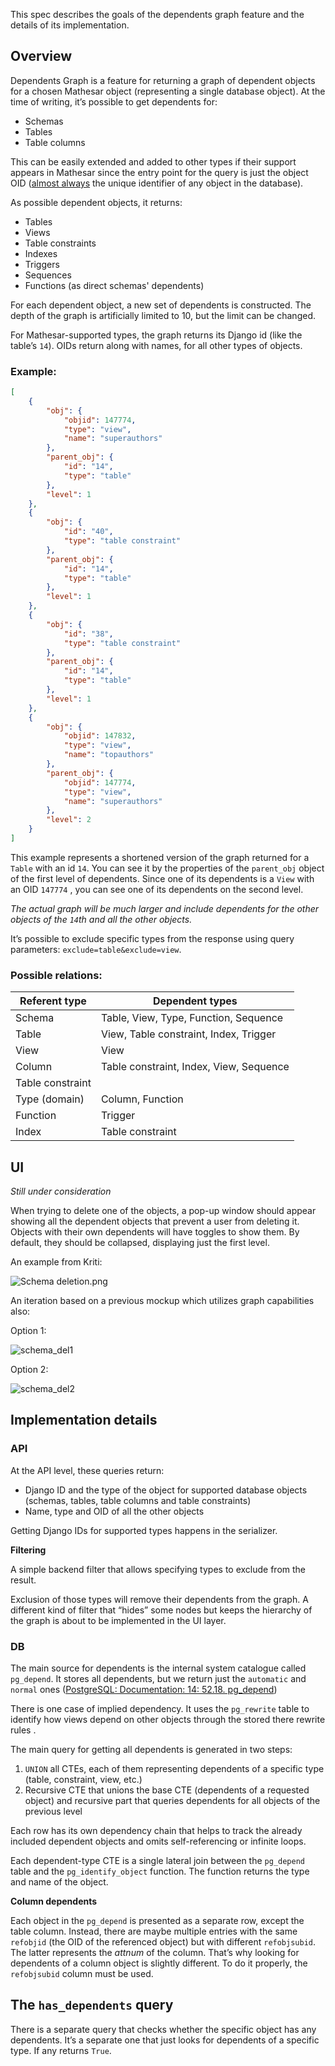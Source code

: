 This spec describes the goals of the dependents graph feature and the details of its implementation.

## Overview
Dependents Graph is a feature for returning a graph of dependent objects for a chosen Mathesar object (representing a single database object). At the time of writing, it’s possible to get dependents for:

- Schemas
- Tables
- Table columns

This can be easily extended and added to other types if their support appears in Mathesar since the entry point for the query is just the object OID ([almost always](https://www.postgresql.org/docs/current/datatype-oid.html) the unique identifier of any object in the database).

As possible dependent objects, it returns:

- Tables
- Views
- Table constraints
- Indexes
- Triggers
- Sequences
- Functions (as direct schemas' dependents)

For each dependent object, a new set of dependents is constructed. The depth of the graph is artificially limited to 10, but the limit can be changed.

For Mathesar-supported types, the graph returns its Django id (like the table’s `14`). OIDs return along with names, for all other types of objects. 

### Example:

```json
[
    {
        "obj": {
            "objid": 147774,
            "type": "view",
            "name": "superauthors"
        },
        "parent_obj": {
            "id": "14",
            "type": "table"
        },
        "level": 1
    },
    {
        "obj": {
            "id": "40",
            "type": "table constraint"
        },
        "parent_obj": {
            "id": "14",
            "type": "table"
        },
        "level": 1
    },
    {
        "obj": {
            "id": "38",
            "type": "table constraint"
        },
        "parent_obj": {
            "id": "14",
            "type": "table"
        },
        "level": 1
    },
    {
        "obj": {
            "objid": 147832,
            "type": "view",
            "name": "topauthors"
        },
        "parent_obj": {
            "objid": 147774,
            "type": "view",
            "name": "superauthors"
        },
        "level": 2
    }
]
```

This example represents a shortened version of the graph returned for a `Table` with an id `14`. You can see it by the properties of the `parent_obj` object of the first level of dependents. Since one of its dependents is a `View` with an OID `147774` , you can see one of its dependents on the second level.

*The actual graph will be much larger and include dependents for the other objects of the `14`th and all the other objects.*

It’s possible to exclude specific types from the response using query parameters: `exclude=table&exclude=view`.

### Possible relations:

| Referent type    | Dependent types                         |
|------------------|-----------------------------------------|
| Schema           | Table, View, Type, Function, Sequence   |
| Table            | View, Table constraint, Index, Trigger  |
| View             | View                                    |
| Column           | Table constraint, Index, View, Sequence |
| Table constraint |                                         |
| Type (domain)    | Column, Function                        |
| Function         | Trigger                                 |
| Index            | Table constraint                        |

## UI
*Still under consideration*

When trying to delete one of the objects, a pop-up window should appear showing all the dependent objects that prevent a user from deleting it. Objects with their own dependents will have toggles to show them. By default, they should be collapsed, displaying just the first level. 

An example from Kriti:

![Schema deletion.png](/assets/design/specs/dependents-graph/Schema%20deletion.png)

An iteration based on a previous mockup which utilizes graph capabilities also:

Option 1:

![schema_del1](/assets/design/specs/dependents-graph/schema_del1.png)

Option 2:

![schema_del2](/assets/design/specs/dependents-graph/schema_del2.png)

## Implementation details

### API

At the API level, these queries return:

- Django ID and the type of the object for supported database objects (schemas, tables, table columns and table constraints)
- Name, type and OID of all the other objects

Getting Django IDs for supported types happens in the serializer.

**Filtering**

A simple backend filter that allows specifying types to exclude from the result.

Exclusion of those types will remove their dependents from the graph. A different kind of filter that “hides” some nodes but keeps the hierarchy of the graph is about to be implemented in the UI layer.


### DB

The main source for dependents is the internal system catalogue called `pg_depend`. It stores all dependents, but we return just the `automatic` and `normal` ones ([PostgreSQL: Documentation: 14: 52.18. pg_depend](https://www.postgresql.org/docs/current/catalog-pg-depend.html))

There is one case of implied dependency. It uses the `pg_rewrite` table to identify how views depend on other objects through the stored there rewrite rules .

The main query for getting all dependents is generated in two steps:

1. `UNION` all CTEs, each of them representing dependents of a specific type (table, constraint, view, etc.)
2. Recursive CTE that unions the base CTE (dependents of a requested object) and recursive part that queries dependents for all objects of the previous level

Each row has its own dependency chain that helps to track the already included dependent objects and omits self-referencing or infinite loops.

Each dependent-type CTE is a single lateral join between the `pg_depend` table and the `pg_identify_object` function. The function returns the type and name of the object.

**Column dependents**

Each object in the `pg_depend` is presented as a separate row, except the table column. Instead, there are maybe multiple entries with the same `refobjid` (the OID of the referenced object) but with different `refobjsubid`. The latter represents the *attnum* of the column. That’s why looking for dependents of a column object is slightly different. To do it properly, the `refobjsubid` column must be used.

## The `has_dependents` query

There is a separate query that checks whether the specific object has any dependents. It’s a separate one that just looks for dependents of a specific type. If any returns `True`.